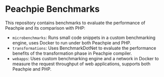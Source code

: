# Peachpie Benchmarks

This repository contains benchmarks to evaluate the performance of Peachpie and its comparison with PHP:

- `microbenchmarks`: Runs small code snippets in a custom benchmarking engine, uses Docker to run under both Peachpie and PHP.
- `transformations`: Uses BenchmarkDotNet to evaluate the performance benefits of the transformation phase in Peachpie compiler.
- `webapps`: Uses custom benchmarking engine and a network in Docker to measure the request throughput of web applications, supports both Peachpie and PHP.